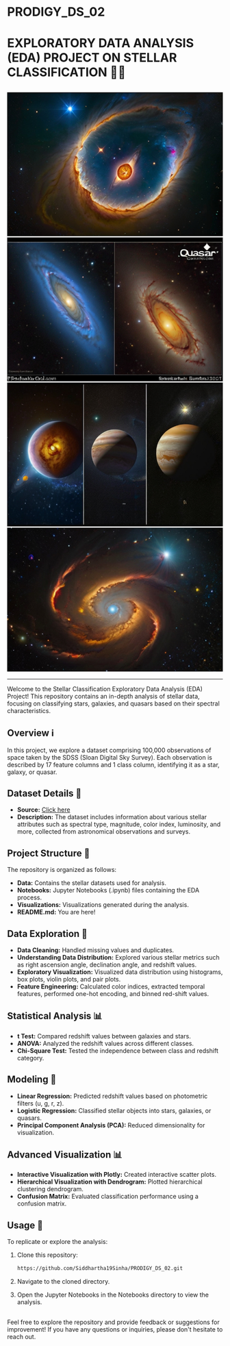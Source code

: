 # PRODIGY_DS_02
# EXPLORATORY DATA ANALYSIS (EDA) PROJECT ON STELLAR CLASSIFICATION 🌟🔭

##
![Image 1](https://github.com/Siddhartha19Sinha/PRODIGY_DS_02/blob/main/Image1.jpg)
![Image 2](https://github.com/Siddhartha19Sinha/PRODIGY_DS_02/blob/main/Image2.jpg)
![Image 3](https://github.com/Siddhartha19Sinha/PRODIGY_DS_02/blob/main/Image3.jpg)
![Image 4](https://github.com/Siddhartha19Sinha/PRODIGY_DS_02/blob/main/Image4.jpg)

---

Welcome to the Stellar Classification Exploratory Data Analysis (EDA) Project! This repository contains an in-depth analysis of stellar data, focusing on classifying stars, galaxies, and quasars based on their spectral characteristics.

## Overview ℹ️

In this project, we explore a dataset comprising 100,000 observations of space taken by the SDSS (Sloan Digital Sky Survey). Each observation is described by 17 feature columns and 1 class column, identifying it as a star, galaxy, or quasar.

## Dataset Details 📄

- **Source:** [Click here](https://www.kaggle.com/datasets/fedesoriano/stellar-classification-dataset-sdss17)
- **Description:** The dataset includes information about various stellar attributes such as spectral type, magnitude, color index, luminosity, and more, collected from astronomical observations and surveys.

## Project Structure 📁

The repository is organized as follows:

- **Data:** Contains the stellar datasets used for analysis.
- **Notebooks:** Jupyter Notebooks (.ipynb) files containing the EDA process.
- **Visualizations:** Visualizations generated during the analysis.
- **README.md:** You are here!

## Data Exploration 🚀

- **Data Cleaning:** Handled missing values and duplicates.
- **Understanding Data Distribution:** Explored various stellar metrics such as right ascension angle, declination angle, and redshift values.
- **Exploratory Visualization:** Visualized data distribution using histograms, box plots, violin plots, and pair plots.
- **Feature Engineering:** Calculated color indices, extracted temporal features, performed one-hot encoding, and binned red-shift values.

## Statistical Analysis 📊

- **t Test:** Compared redshift values between galaxies and stars.
- **ANOVA:** Analyzed the redshift values across different classes.
- **Chi-Square Test:** Tested the independence between class and redshift category.

## Modeling 🧠

- **Linear Regression:** Predicted redshift values based on photometric filters (u, g, r, z).
- **Logistic Regression:** Classified stellar objects into stars, galaxies, or quasars.
- **Principal Component Analysis (PCA):** Reduced dimensionality for visualization.

## Advanced Visualization 📊

- **Interactive Visualization with Plotly:** Created interactive scatter plots.
- **Hierarchical Visualization with Dendrogram:** Plotted hierarchical clustering dendrogram.
- **Confusion Matrix:** Evaluated classification performance using a confusion matrix.

## Usage 📝

To replicate or explore the analysis:

1. Clone this repository:

   ```bash
   https://github.com/Siddhartha19Sinha/PRODIGY_DS_02.git

2. Navigate to the cloned directory.

3. Open the Jupyter Notebooks in the Notebooks directory to view the analysis.

## 
Feel free to explore the repository and provide feedback or suggestions for improvement! If you have any questions or inquiries, please don't hesitate to reach out.

